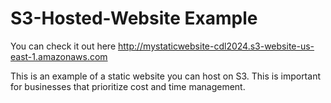 # S3-Hosted-Website Example

You can check it out here http://mystaticwebsite-cdl2024.s3-website-us-east-1.amazonaws.com 

This is an example of a static website you can host on S3. This is important for businesses that prioritize cost and time management. 

